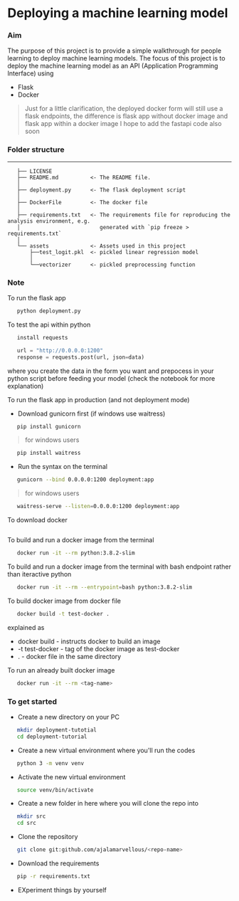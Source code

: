 # Deploying a machine learning model

### Aim
The purpose of this project is to provide a simple walkthrough for people learning
to deploy machine learning models.
The focus of this project is to deploy the machine learning model as an API
(Application Programming Interface) using
* Flask
* Docker
> Just for a little clarification, the deployed docker form will still use a
> flask endpoints, the difference is flask app without docker image and flask app
> within a docker image
I hope to add the fastapi code also soon

### Folder structure
---------------------
```
   ├── LICENSE
   ├── README.md          <- The README file.
   │
   ├── deployment.py      <- The flask deployment script
   │
   ├── DockerFile         <- The docker file
   │
   ├── requirements.txt   <- The requirements file for reproducing the analysis environment, e.g.
   │                         generated with `pip freeze > requirements.txt`
   │
   └── assets             <- Assets used in this project
       ├──test_logit.pkl  <- pickled linear regression model
       │
       └──vectorizer      <- pickled preprocessing function
```

### Note
To run the flask app
```bash
   python deployment.py
```

To test the api within python
```python
   install requests

   url = "http://0.0.0.0:1200"
   response = requests.post(url, json=data)
```
where you create the data in the form you want and prepocess in your python
script before feeding your model (check the notebook for more explanation)

To run the flask app in production (and not deployment mode)
* Download gunicorn first (if windows use waitress)
```bash
   pip install gunicorn
```
> for windows users
```bash
   pip install waitress
```
* Run the syntax on the terminal
```bash
   gunicorn --bind 0.0.0.0:1200 deployment:app
```
> for windows users
```bash
   waitress-serve --listen=0.0.0.0:1200 deployment:app
```
To download docker
```bash

```

To build and run a docker image from the terminal
```bash
   docker run -it --rm python:3.8.2-slim
```
To build and run a docker image from the terminal with bash
endpoint rather than iteractive python
```bash
   docker run -it --rm --entrypoint=bash python:3.8.2-slim
```
To build docker image from docker file
```bash
   docker build -t test-docker .
```
explained as
* docker build - instructs docker to build an image
* -t test-docker - tag of the docker image as test-docker
* . - docker file in the same directory

To run an already built docker image
```bash
   docker run -it --rm <tag-name>
```


### To get started
* Create a new directory on your PC
```bash
   mkdir deployment-tutotial
   cd deployment-tutorial
```
* Create a new virtual environment where you'll run the codes
```bash
   python 3 -m venv venv
```
* Activate the new virtual environment
```bash
   source venv/bin/activate
```
* Create a new folder in here where you will clone the repo into
```bash
   mkdir src
   cd src
```
* Clone the repository
```bash
   git clone git:github.com/ajalamarvellous/<repo-name>
```
* Download the requirements
```bash
   pip -r requirements.txt
```
* EXperiment things by yourself
